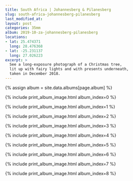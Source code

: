 ```yaml
---
title: South Africa | Johannesberg & Pilanesberg
slug: south-africa-johannesberg-pilanesberg
last_modified_at: 
layout: post
categories: 35mm
album: 2019-10-za-johannesberg-pilanesberg
locations:
- lat: 25.474371
  long: 28.476368
- lat: -25.231137
  long: 27.026223
excerpt: >
  See a long-exposure photograph of a Christmas tree,
  lit up with fairy lights and with presents underneath,
  taken in December 2018.
---
```

{% assign album = site.data.albums[page.album] %}

{% include print_album_image.html album_index=0 %}

{% include print_album_image.html album_index=1 %}

{% include print_album_image.html album_index=2 %}

{% include print_album_image.html album_index=3 %}

{% include print_album_image.html album_index=4 %}

{% include print_album_image.html album_index=5 %}

{% include print_album_image.html album_index=6 %}

{% include print_album_image.html album_index=7 %}

{% include print_album_image.html album_index=8 %}